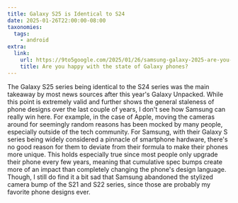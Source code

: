 ```yaml
---
title: Galaxy S25 is Identical to S24
date: 2025-01-26T22:00:00-08:00
taxonomies:
  tags:
    - android
extra:
  link:
    url: https://9to5google.com/2025/01/26/samsung-galaxy-2025-are-you-happy
    title: Are you happy with the state of Galaxy phones?
---
```


The Galaxy S25 series being identical to the S24 series was the main takeaway by most news sources after this year's Galaxy Unpacked. While this point is extremely valid and further shows the general staleness of phone designs over the last couple of years, I don't see how Samsung can really win here. For example, in the case of Apple, moving the cameras around for seemingly random reasons has been mocked by many people, especially outside of the tech community. For Samsung, with their Galaxy S series being widely considered a pinnacle of smartphone hardware, there's no good reason for them to deviate from their formula to make their phones more unique. This holds especially true since most people only upgrade their phone every few years, meaning that cumulative spec bumps create more of an impact than completely changing the phone's design language. Though, I still do find it a bit sad that Samsung abandoned the stylized camera bump of the S21 and S22 series, since those are probably my favorite phone designs ever.
